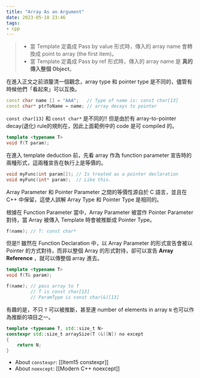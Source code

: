 ```yaml
---
title: "Array As an Argument"
date: 2023-05-18 23:46
tags:
- cpp
---
```

>- 當 Template 定義成 Pass by value 形式時，傳入的 array name 會轉換成 point to array (the first item)。
> - 當 Template 定義成 Pass by ref 形式時，傳入的 array name 是 **真的傳入整個 Object**。

在進入正文之前須釐清一個觀念，array type 和 pointer type 是不同的，儘管有時候他們「看起來」可以互換。
```cpp
const char name [] = "AAA";   // Type of name is: const char[13]
const char* ptrToName = name; // array decays to pointer
```

`const char[13]` 和 `const char*` 是不同的!! 但是由於有 array-to-pointer decay(退化) rule的規則在，因此上面範例中的 code 是可 compiled 的。

```cpp
template <typename T>
void f(T param);
```

在進入 template deduction 前，先看 array 作為 function parameter 宣告時的兩種形式，這兩種宣告在執行上是等價的。
```cpp
void myFunc(int param[]); // Is treated as a pointer declaration
void myFunc(int* param);  // Like this.
```

Array Parameter 和 Pointer Parameter 之間的等價性源自於 C 語言，並且在 C++ 中保留，這使人誤解 Array Type 和 Pointer Type 是相同的。

根據在 Function Parameter 當中，Array Parameter 被當作 Pointer Parameter 對待，當 Array 被傳入 Template 時會被推斷成 Pointer Type。
```cpp
f(name); // T: const char*
```

但是!! 雖然在 Function Declaration 中，以 Array Parameter 的形式宣告會被以 Pointer 的方式對待，而非以整個 Array 的形式對待，卻可以宣告 **Array Reference** ，就可以傳整個 array 進去。

```cpp
template <typename T>
void f(T& param);

f(name); // pass array to f
		 // T is const char[13]
		 // ParamType is const char(&)[13]
```

有趣的是，不只 `T` 可以被推斷，甚至連 number of elements in array `N` 也可以作為推斷的項目之一。
```cpp
template <typename T, std::size_t N>
constexpr std::size_t arraySize(T (&)[N]) no except
{
	return N;
}
```
- About `constexpr`: [[Item15 constexpr]]
- About `noexcept`: [[Modern C++ noexcept]]
